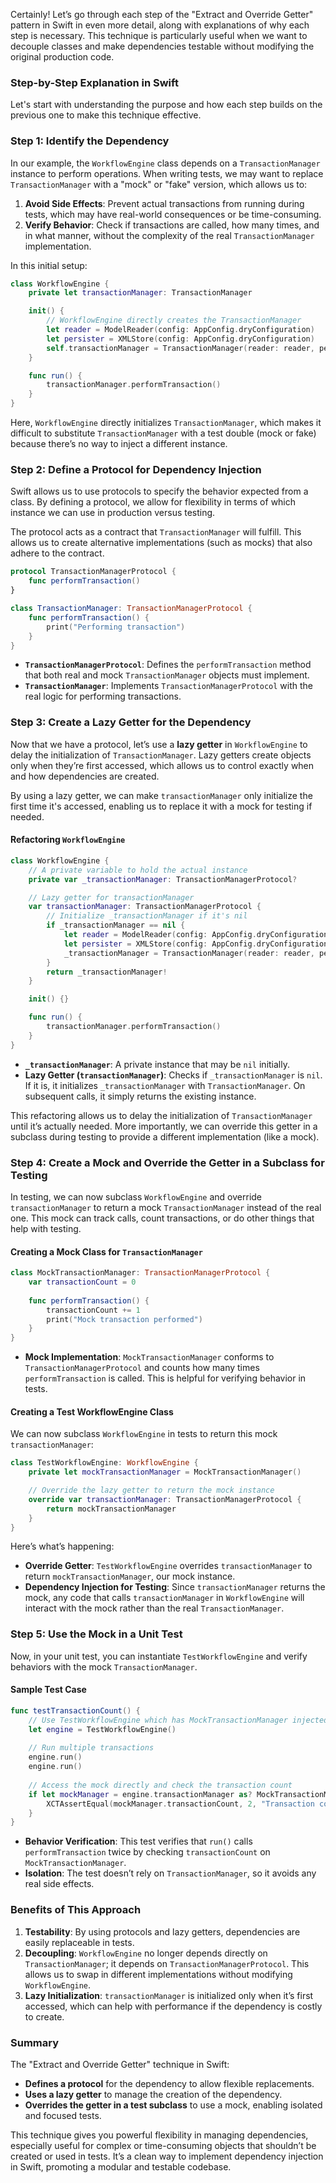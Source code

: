Certainly! Let’s go through each step of the "Extract and Override Getter" pattern in Swift in even more detail, along with explanations of why each step is necessary. This technique is particularly useful when we want to decouple classes and make dependencies testable without modifying the original production code.

### Step-by-Step Explanation in Swift

Let's start with understanding the purpose and how each step builds on the previous one to make this technique effective.

### Step 1: Identify the Dependency

In our example, the `WorkflowEngine` class depends on a `TransactionManager` instance to perform operations. When writing tests, we may want to replace `TransactionManager` with a "mock" or "fake" version, which allows us to:

1. **Avoid Side Effects**: Prevent actual transactions from running during tests, which may have real-world consequences or be time-consuming.
2. **Verify Behavior**: Check if transactions are called, how many times, and in what manner, without the complexity of the real `TransactionManager` implementation.

In this initial setup:

```swift
class WorkflowEngine {
    private let transactionManager: TransactionManager

    init() {
        // WorkflowEngine directly creates the TransactionManager
        let reader = ModelReader(config: AppConfig.dryConfiguration)
        let persister = XMLStore(config: AppConfig.dryConfiguration)
        self.transactionManager = TransactionManager(reader: reader, persister: persister)
    }

    func run() {
        transactionManager.performTransaction()
    }
}
```

Here, `WorkflowEngine` directly initializes `TransactionManager`, which makes it difficult to substitute `TransactionManager` with a test double (mock or fake) because there’s no way to inject a different instance.

### Step 2: Define a Protocol for Dependency Injection

Swift allows us to use protocols to specify the behavior expected from a class. By defining a protocol, we allow for flexibility in terms of which instance we can use in production versus testing.

The protocol acts as a contract that `TransactionManager` will fulfill. This allows us to create alternative implementations (such as mocks) that also adhere to the contract.

```swift
protocol TransactionManagerProtocol {
    func performTransaction()
}

class TransactionManager: TransactionManagerProtocol {
    func performTransaction() {
        print("Performing transaction")
    }
}
```

- **`TransactionManagerProtocol`**: Defines the `performTransaction` method that both real and mock `TransactionManager` objects must implement.
- **`TransactionManager`**: Implements `TransactionManagerProtocol` with the real logic for performing transactions.

### Step 3: Create a Lazy Getter for the Dependency

Now that we have a protocol, let’s use a **lazy getter** in `WorkflowEngine` to delay the initialization of `TransactionManager`. Lazy getters create objects only when they’re first accessed, which allows us to control exactly when and how dependencies are created.

By using a lazy getter, we can make `transactionManager` only initialize the first time it's accessed, enabling us to replace it with a mock for testing if needed.

#### Refactoring `WorkflowEngine`

```swift
class WorkflowEngine {
    // A private variable to hold the actual instance
    private var _transactionManager: TransactionManagerProtocol?

    // Lazy getter for transactionManager
    var transactionManager: TransactionManagerProtocol {
        // Initialize _transactionManager if it's nil
        if _transactionManager == nil {
            let reader = ModelReader(config: AppConfig.dryConfiguration)
            let persister = XMLStore(config: AppConfig.dryConfiguration)
            _transactionManager = TransactionManager(reader: reader, persister: persister)
        }
        return _transactionManager!
    }

    init() {}

    func run() {
        transactionManager.performTransaction()
    }
}
```

- **`_transactionManager`**: A private instance that may be `nil` initially.
- **Lazy Getter (`transactionManager`)**: Checks if `_transactionManager` is `nil`. If it is, it initializes `_transactionManager` with `TransactionManager`. On subsequent calls, it simply returns the existing instance.

This refactoring allows us to delay the initialization of `TransactionManager` until it’s actually needed. More importantly, we can override this getter in a subclass during testing to provide a different implementation (like a mock).

### Step 4: Create a Mock and Override the Getter in a Subclass for Testing

In testing, we can now subclass `WorkflowEngine` and override `transactionManager` to return a mock `TransactionManager` instead of the real one. This mock can track calls, count transactions, or do other things that help with testing.

#### Creating a Mock Class for `TransactionManager`

```swift
class MockTransactionManager: TransactionManagerProtocol {
    var transactionCount = 0
    
    func performTransaction() {
        transactionCount += 1
        print("Mock transaction performed")
    }
}
```

- **Mock Implementation**: `MockTransactionManager` conforms to `TransactionManagerProtocol` and counts how many times `performTransaction` is called. This is helpful for verifying behavior in tests.

#### Creating a Test WorkflowEngine Class

We can now subclass `WorkflowEngine` in tests to return this mock `transactionManager`:

```swift
class TestWorkflowEngine: WorkflowEngine {
    private let mockTransactionManager = MockTransactionManager()

    // Override the lazy getter to return the mock instance
    override var transactionManager: TransactionManagerProtocol {
        return mockTransactionManager
    }
}
```

Here’s what’s happening:

- **Override Getter**: `TestWorkflowEngine` overrides `transactionManager` to return `mockTransactionManager`, our mock instance.
- **Dependency Injection for Testing**: Since `transactionManager` returns the mock, any code that calls `transactionManager` in `WorkflowEngine` will interact with the mock rather than the real `TransactionManager`.

### Step 5: Use the Mock in a Unit Test

Now, in your unit test, you can instantiate `TestWorkflowEngine` and verify behaviors with the mock `TransactionManager`.

#### Sample Test Case

```swift
func testTransactionCount() {
    // Use TestWorkflowEngine which has MockTransactionManager injected
    let engine = TestWorkflowEngine()
    
    // Run multiple transactions
    engine.run()
    engine.run()
    
    // Access the mock directly and check the transaction count
    if let mockManager = engine.transactionManager as? MockTransactionManager {
        XCTAssertEqual(mockManager.transactionCount, 2, "Transaction count should be 2")
    }
}
```

- **Behavior Verification**: This test verifies that `run()` calls `performTransaction` twice by checking `transactionCount` on `MockTransactionManager`.
- **Isolation**: The test doesn’t rely on `TransactionManager`, so it avoids any real side effects.

### Benefits of This Approach

1. **Testability**: By using protocols and lazy getters, dependencies are easily replaceable in tests.
2. **Decoupling**: `WorkflowEngine` no longer depends directly on `TransactionManager`; it depends on `TransactionManagerProtocol`. This allows us to swap in different implementations without modifying `WorkflowEngine`.
3. **Lazy Initialization**: `transactionManager` is initialized only when it’s first accessed, which can help with performance if the dependency is costly to create.

### Summary

The "Extract and Override Getter" technique in Swift:

- **Defines a protocol** for the dependency to allow flexible replacements.
- **Uses a lazy getter** to manage the creation of the dependency.
- **Overrides the getter in a test subclass** to use a mock, enabling isolated and focused tests.

This technique gives you powerful flexibility in managing dependencies, especially useful for complex or time-consuming objects that shouldn’t be created or used in tests. It’s a clean way to implement dependency injection in Swift, promoting a modular and testable codebase.
